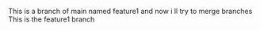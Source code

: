 This is a branch of main named feature1
and now i ll try to merge branches
This is the feature1 branch